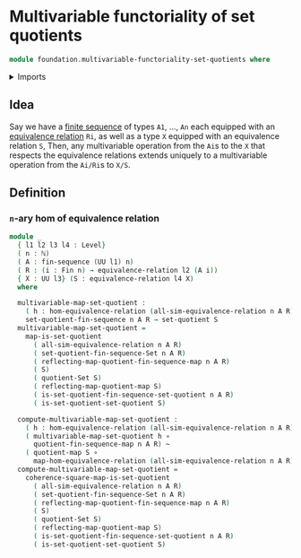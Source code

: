 # Multivariable functoriality of set quotients

```agda
module foundation.multivariable-functoriality-set-quotients where
```

<details><summary>Imports</summary>

```agda
open import elementary-number-theory.natural-numbers

open import foundation.finite-sequences-set-quotients
open import foundation.functoriality-set-quotients
open import foundation.set-quotients
open import foundation.universe-levels

open import foundation-core.equivalence-relations
open import foundation-core.function-types
open import foundation-core.homotopies

open import linear-algebra.finite-sequences

open import univalent-combinatorics.standard-finite-types
```

</details>

## Idea

Say we have a [finite sequence](linear-algebra.finite-sequences.md) of types
`A1`, ..., `An` each equipped with an
[equivalence relation](foundation.equivalence-relations.md) `Ri`, as well as a
type `X` equipped with an equivalence relation `S`, Then, any multivariable
operation from the `Ai`s to the `X` that respects the equivalence relations
extends uniquely to a multivariable operation from the `Ai/Ri`s to `X/S`.

## Definition

### `n`-ary hom of equivalence relation

```agda
module _
  { l1 l2 l3 l4 : Level}
  ( n : ℕ)
  ( A : fin-sequence (UU l1) n)
  ( R : (i : Fin n) → equivalence-relation l2 (A i))
  { X : UU l3} (S : equivalence-relation l4 X)
  where

  multivariable-map-set-quotient :
    ( h : hom-equivalence-relation (all-sim-equivalence-relation n A R) S) →
    set-quotient-fin-sequence n A R → set-quotient S
  multivariable-map-set-quotient =
    map-is-set-quotient
      ( all-sim-equivalence-relation n A R)
      ( set-quotient-fin-sequence-Set n A R)
      ( reflecting-map-quotient-fin-sequence-map n A R)
      ( S)
      ( quotient-Set S)
      ( reflecting-map-quotient-map S)
      ( is-set-quotient-fin-sequence-set-quotient n A R)
      ( is-set-quotient-set-quotient S)

  compute-multivariable-map-set-quotient :
    ( h : hom-equivalence-relation (all-sim-equivalence-relation n A R) S) →
    ( multivariable-map-set-quotient h ∘
      quotient-fin-sequence-map n A R) ~
    ( quotient-map S ∘
      map-hom-equivalence-relation (all-sim-equivalence-relation n A R) S h)
  compute-multivariable-map-set-quotient =
    coherence-square-map-is-set-quotient
      ( all-sim-equivalence-relation n A R)
      ( set-quotient-fin-sequence-Set n A R)
      ( reflecting-map-quotient-fin-sequence-map n A R)
      ( S)
      ( quotient-Set S)
      ( reflecting-map-quotient-map S)
      ( is-set-quotient-fin-sequence-set-quotient n A R)
      ( is-set-quotient-set-quotient S)
```
